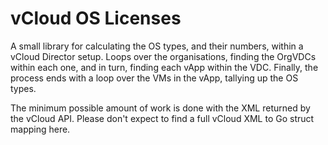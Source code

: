 # vCloud OS Licenses

A small library for calculating the OS types, and their numbers, within a vCloud Director setup. Loops over the organisations, finding the OrgVDCs within each one, and in turn, finding each vApp within the VDC. Finally, the process ends with a loop over the VMs in the vApp, tallying up the OS types.

The minimum possible amount of work is done with the XML returned by the vCloud API. Please don't expect to find a full vCloud XML to Go struct mapping here.